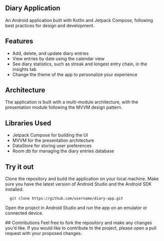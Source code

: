## Diary Application
An Android application built with Kotlin and Jetpack Compose, following best practices for design and development.

## Features
* Add, delete, and update diary entries
* View entries by date using the calendar view
* See diary statistics, such as streak and longest entry chain, in the insights tab
* Change the theme of the app to personalize your experience


## Architecture
The application is built with a multi-module architecture, with the presentation module following the MVVM design pattern.

## Libraries Used
* Jetpack Compose for building the UI
* MVVM for the presentation architecture
* DataStore for storing user preferences
* Room db for managing the diary entries database

## Try it out
Clone the repository and build the application on your local machine. Make sure you have the latest version of Android Studio and the Android SDK installed.

```git
  git clone https://github.com/username/diary-app.git
```
Open the project in Android Studio and run the app on an emulator or connected device.



## Contributions
Feel free to fork the repository and make any changes you'd like. If you would like to contribute to the project, please open a pull request with your proposed changes.
